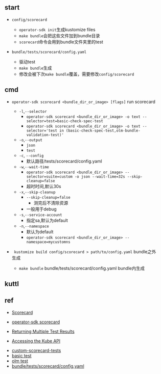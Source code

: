 
## start


+ `config/scorecard`
    + `operator-sdk init`生成kustomize files
    + `make bundle`会把这些文件加到bundle目录
    + `scorecard`命令会用到bundle文件夹里的test

+ `bundle/tests/scorecard/config.yaml`
    + 驱动test
    + `make bundle`生成
    + 修改会被下次`make bundle`覆盖，需要修改`config/scorecard`

## cmd
+ `operator-sdk scorecard <bundle_dir_or_image> [flags]`  run scorecard
    + `-l`,`--selector`
        + `operator-sdk scorecard <bundle_dir_or_image> -o text --selector=test=basic-check-spec-test`
        + `operator-sdk scorecard <bundle_dir_or_image> -o text --selector='test in (basic-check-spec-test,olm-bundle-validation-test)'`
    + `-o`,`--output`
        + `json`
        + `test`
    + `-c`, `--config`
        + 默认路径<bundle directory>/tests/scorecard/config.yaml
    + `-w`,`--wait-time`
        + `operator-sdk scorecard <bundle_dir_or_image> --selector=suite=custom -o json --wait-time=32s --skip-cleanup=false`
        + 超时时间,默认30s
    + `-x`,`--skip-cleanup`
        + `--skip-cleanup=false`
            + 测完后不清除资源
        + 一般用于debug
    + `-s`,`--service-account`
        + 指定sa,默认为default
    + `-n`,`--namespace`
        + 默认为default
        + `operator-sdk scorecard <bundle_dir_or_image> --namespace=mycustomns`

+ ` kustomize build config/scorecard > path/to/config.yaml` bundle之外生成
    + `make bundle`  bundle/tests/scorecard/config.yaml bundle内生成

## kuttl



## ref
+ [Scorecard](https://sdk.operatorframework.io/docs/advanced-topics/scorecard/scorecard/)
+ [operator-sdk scorecard](https://sdk.operatorframework.io/docs/cli/operator-sdk_scorecard/)

+ [Returning Multiple Test Results](https://github.com/operator-framework/api/blob/333d064/pkg/apis/scorecard/v1alpha3/test_types.go#L35)
+ [Accessing the Kube API](https://sdk.operatorframework.io/docs/advanced-topics/scorecard/custom-tests/)



<!-- sample -->
+ [ custom-scorecard-tests](https://github.com/operator-framework/operator-sdk/blob/09c3aa14625965af9f22f513cd5c891471dbded2/images/custom-scorecard-tests/main.go)
+ [basic test](https://github.com/operator-framework/operator-sdk/blob/09c3aa14625965af9f22f513cd5c891471dbded2/internal/scorecard/tests/basic.go)
+ [olm test](https://github.com/operator-framework/operator-sdk/blob/09c3aa14625965af9f22f513cd5c891471dbded2/internal/scorecard/tests/olm.go)
+ [bundle/tests/scorecard/config.yaml](https://github.com/operator-framework/operator-sdk/blob/09c3aa14625965af9f22f513cd5c891471dbded2/internal/scorecard/testdata/bundle/tests/scorecard/config.yaml)